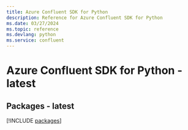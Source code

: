 ```yaml
---
title: Azure Confluent SDK for Python
description: Reference for Azure Confluent SDK for Python
ms.date: 03/27/2024
ms.topic: reference
ms.devlang: python
ms.service: confluent
---
```

# Azure Confluent SDK for Python - latest
## Packages - latest
[!INCLUDE [packages](confluent-index.md)]